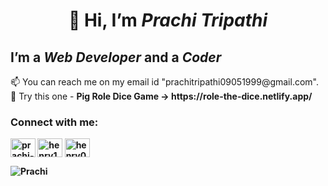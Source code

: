  <h1 align="center">👋 Hi, I’m <i>Prachi Tripathi</i></h1>
<h2> I’m a <i>Web Developer</i> and a <i>Coder</i></h2>
 📫 You can reach me on my email id "prachitripathi09051999@gmail.com".<br>
 🎲 Try this one - <b>Pig Role Dice Game<b> -> https://role-the-dice.netlify.app/
  <h3 align="left">Connect with me:</h3>
   <p align="left">
   <a href="https://www.linkedin.com/in/prachi-tripathi-5b7969175/" target="blank"><img align="center" src="https://raw.githubusercontent.com/rahuldkjain/github-profile-readme-generator/master/src/images/icons/Social/linked-in-alt.svg" alt="prachi-tripathi-5b7969175" height="30" width="40" /></a>
  <a href="https://www.hackerrank.com/henry123456789" target="blank"><img align="center" src="https://raw.githubusercontent.com/rahuldkjain/github-profile-readme-generator/master/src/images/icons/Social/hackerrank.svg" alt="henry123456789" height="30" width="40" /></a>
   <a href="https://leetcode.com/henry0905/" target="blank"><img align="center" src="https://raw.githubusercontent.com/rahuldkjain/github-profile-readme-generator/master/src/images/icons/Social/leet-code.svg" alt="henry0905" height="30" width="40" /></a>
</p>
 <p align="left"> <img src="https://komarev.com/ghpvc/?username=prachi09051999&label=Profile%20views&color=0e75b6&style=flat" alt="Prachi" /></p>

